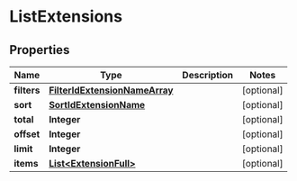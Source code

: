 
# ListExtensions

## Properties
Name | Type | Description | Notes
------------ | ------------- | ------------- | -------------
**filters** | [**FilterIdExtensionNameArray**](FilterIdExtensionNameArray.md) |  |  [optional]
**sort** | [**SortIdExtensionName**](SortIdExtensionName.md) |  |  [optional]
**total** | **Integer** |  |  [optional]
**offset** | **Integer** |  |  [optional]
**limit** | **Integer** |  |  [optional]
**items** | [**List&lt;ExtensionFull&gt;**](ExtensionFull.md) |  |  [optional]



